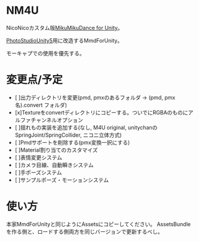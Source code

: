NM4U
====

NicoNicoカスタム版[MikuMikuDance for Unity](http://mmd-for-unity-proj.github.io/mmd-for-unity/)。

[PhotoStudioUnity5](http://github.o-in.dwango.co.jp/NicofarreDev/PhotoStudioUnity5)用に改造するMmdForUnity。

モーキャプでの使用を優先する。

# 変更点/予定
* [ ]出力ディレクトリを変更(pmd, pmxのあるフォルダ -> (pmd, pmx名).convert フォルダ)
* [x]Textureをconvertディレクトリにコピーする。ついでにRGBAのものにアルファチャンネルオプション
* [ ]揺れもの実装を追加する(なし, M4U original, unitychanのSpringJoint/SpringCollider, ニコニ立体方式)
* [ ]Pmdサポートを削除する(pmx変換一択にする)
* [ ]Material割り当てのカスタマイズ
* [ ]表情変更システム
* [ ]カメラ目線、自動瞬きシステム
* [ ]手ポーズシステム
* [ ]サンプルポーズ・モーションシステム

# 使い方
本家MmdForUnityと同じようにAssetsにコピーしてください。
AssetsBundleを作る側と、ロードする側両方を同じバージョンで更新するべし。


